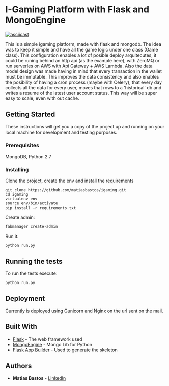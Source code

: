 # I-Gaming Platform with Flask and MongoEngine

[![asciicast](https://asciinema.org/a/143039.png)](https://asciinema.org/a/143039)

This is a simple igaming platform, made with flask and mongodb. The idea was to keep it simple and have all the game logic under one class (Game class). This configuration enables a lot of posible deploy arquitecutes, it could be runing behind an http api (as the example here), with ZeroMQ or run serverles on AWS with Api Gateway + AWS Lambda. Also the data model design was made having in mind that every transaction in the wallet must be immutable. This improves the data consistency and also enables the posibility of having a cron process (maybe with Celery), that every day collects all the data for every user, moves that rows to a 'historical' db and writes a resume of the latest user account status. This way will be super easy to scale, even with out cache.

## Getting Started

These instructions will get you a copy of the project up and running on your local machine for development and testing purposes.

### Prerequisites

MongoDB, Python 2.7


### Installing

Clone the project, create the env and install the requirements
```
git clone https://github.com/matiasbastos/igaming.git
cd igaming
virtualenv env
source env/bin/activate
pip install -r requirements.txt
```

Create admin:

```
fabmanager create-admin
```

Run it:

```
python run.py
```

## Running the tests

To run the tests execute:

```
python run.py
```

## Deployment

Currently is deployed using Gunicorn and Nginx on the url sent on the mail.


## Built With

* [Flask](http://flask.pocoo.org/) - The web framework used
* [MongoEngine](http://mongoengine.org/) - Mongo Lib for Python
* [Flask App Builder](https://github.com/dpgaspar/Flask-AppBuilder) - Used to generate the skeleton


## Authors

* **Matias Bastos** - [LinkedIn](http://ar.linkedin.com/in/matiasbastos)
